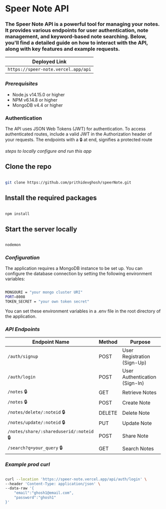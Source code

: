 # Speer Note API

### The Speer Note API is a powerful tool for managing your notes. It provides various endpoints for user authentication, note management, and keyword-based note searching. Below, you'll find a detailed guide on how to interact with the API, along with key features and example requests.

|Deployed Link|
| --- |
|`https://speer-note.vercel.app/api`|

<h3><i>Prerequisites</i></h3>
<ul>
<li>Node.js v14.15.0 or higher</li>
<li>NPM v6.14.8 or higher</li>
<li>MongoDB v4.4 or higher</li>
</ul>

### Authentication
The API uses JSON Web Tokens (JWT) for authentication. To access authenticated routes, include a valid JWT in the Authorization header of your requests.
The endpoints with a :lock: at end, signifies a protected route

*steps to locally configure and run this app*


## Clone the repo
```bash

git clone https://github.com/prithidevghosh/speerNote.git


```
## Install the required packages
```bash

npm install

```

## Start the server locally
```bash

nodemon

```


<h3><i>Configuration</i></h3>

<p>The application requires a MongoDB instance to be set up. You can configure the database connection by setting the following environment variables:</p>

```bash

MONGOURI = "your mongo cluster URI"
PORT=8008
TOKEN_SECRET = "your own token secret"

```
<p>You can set these environment variables in a .env file in the root directory of the application.</p>

<h3><i>API Endpoints</i></h3>


| Endpoint Name | Method | Purpose |
| --- | --- | --- |
| `/auth/signup` | POST | User Registration (Sign-Up) |
| `/auth/login` | POST | User Authentication (Sign-In) |
| `/notes` :lock:| GET | Retrieve Notes |
| `/notes` :lock:| POST | Create Note |
| `/notes/delete/:noteid` :lock:| DELETE | Delete Note |
| `/notes/update/:noteid` :lock:| PUT | Update Note |
| `/notes/share/:shareduserid/:noteid` :lock:| POST | Share Note |
| `/search?q=your_query` :lock:| GET | Search Notes |


<h3><i>Example prod curl</i></h3>

```bash

curl --location 'https://speer-note.vercel.app/api/auth/login' \
--header 'Content-Type: application/json' \
--data-raw '{
    "email":"ghosh1@email.com",
    "password":"ghosh1"
}'

```
